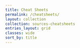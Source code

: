 ```yaml
---
title: Cheat Sheets
permalink: /cheatsheets/
layout: collection
collection: sources-cheatsheets
entries_layout: grid
classes: wide
sort_by: title
---
```


